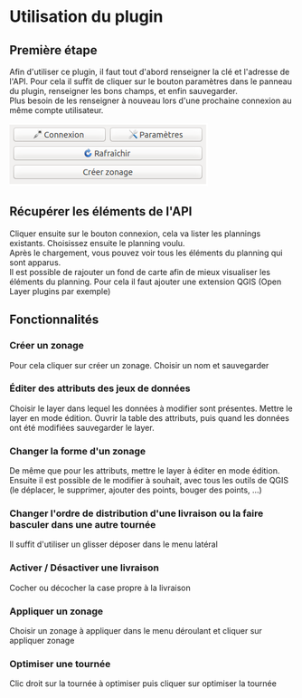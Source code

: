 # Utilisation du plugin
## Première étape
Afin d'utiliser ce plugin, il faut tout d'abord renseigner la clé et l'adresse de l'API.
Pour cela il suffit de cliquer sur le bouton paramètres dans le panneau du plugin, renseigner les bons champs, et enfin sauvegarder.  
Plus besoin  de les renseigner à nouveau lors d'une prochaine connexion au même compte utilisateur.

!["texte"](./connection.png)

## Récupérer les éléments de l'API
Cliquer ensuite sur le bouton connexion, cela va lister les plannings existants. Choisissez ensuite le planning voulu.  
Après le chargement, vous pouvez voir tous les éléments du planning qui sont apparus.  
Il est possible de rajouter un fond de carte afin de mieux visualiser les éléments du planning. Pour cela il faut ajouter une extension QGIS (Open Layer plugins par exemple)
## Fonctionnalités
### Créer un zonage
Pour cela cliquer sur créer un zonage. Choisir un nom et sauvegarder
### Éditer des attributs des jeux de données
Choisir le layer dans lequel les données à modifier sont présentes. Mettre le layer en mode édition. Ouvrir la table des attributs, puis quand les données ont été modifiées sauvegarder le layer.
### Changer la forme d'un zonage
De même que pour les attributs, mettre le layer à éditer en mode édition. Ensuite il est possible de le modifier à souhait, avec tous les outils de QGIS (le déplacer, le supprimer, ajouter des points, bouger des points, ...)
### Changer l'ordre de distribution d'une livraison ou la faire basculer dans une autre tournée
Il suffit d'utiliser un glisser déposer dans le menu latéral
### Activer / Désactiver une livraison
Cocher ou décocher la  case propre à la livraison
### Appliquer un zonage
Choisir un zonage à appliquer dans le menu déroulant et cliquer sur appliquer zonage
### Optimiser une tournée
Clic droit sur la tournée à optimiser puis cliquer sur optimiser la tournée